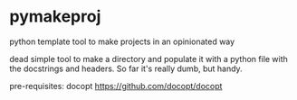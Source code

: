 pymakeproj
==========

python template tool to make projects in an opinionated way

dead simple tool to make a directory and populate it with a python file
with the docstrings and headers. So far it's really dumb, but handy.

pre-requisites: 
docopt https://github.com/docopt/docopt
